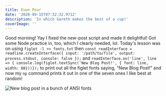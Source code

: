 ```yaml
---
title: Even Pour
date: '2020-09-15T07:32:32.971Z'
description: 'In which Gareth makes the best of a cup!'
coverImage: ''
---
```


Good morning! Yay I fixed the new-post script and made it delightful! Got some Node practice in, too, which I clearly needed, lol. Today's lesson was on using `figlet -l >> fonts.txt` then `const readInterface = readline.createInterface({ input: '/path/to/file', output: process.stdout, console: false });` and `readInterface.on('line', line => { console.log(figlet.textSync('New Blog Post!', { font: line, width: 80}))});` to print out all the figlet fonts saying, "New Blog Post!" and now my `np` command prints it out in one of the seven ones I like best at random!

![New blog post in a bunch of ANSI fonts](newPostFonts.png)
